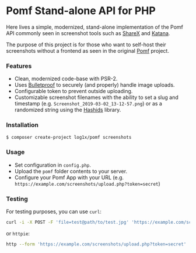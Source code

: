 # Pomf Stand-alone API for PHP

Here lives a simple, modernized, stand-alone implementation of the Pomf API commonly seen in screenshot tools such as [ShareX](https://github.com/ShareX/ShareX) and [Katana](https://github.com/bluegill/katana).

The purpose of this project is for those who want to self-host their screenshots without a frontend as seen in the original [Pomf](https://github.com/pomf/pomf-php) project.

### Features

- Clean, modernized code-base with PSR-2.
- Uses [Bulletproof](https://github.com/samayo/bulletproof) to securely (and properly) handle image uploads.
- Configurable token to prevent outside uploading.
- Customizable screenshot filenames with the ability to set a slug and timestamp (e.g. `Screenshot_2019-03-02_13-12-57.png`) or as a randomized string using the [Hashids](https://github.com/ivanakimov/hashids.php) library.

### Installation

```bash
$ composer create-project log1x/pomf screenshots
```

### Usage

- Set configuration in `config.php`.
- Upload the `pomf` folder contents to your server.
- Configure your Pomf App with your URL  (e.g. `https://example.com/screenshots/upload.php?token=secret`)

### Testing

For testing purposes, you can use `curl`:

```bash
curl -i -X POST -F 'file=test@path/to/test.jpg' 'https://example.com/screenshots/upload.php?token=secret'
```

or `httpie`:

```bash
http --form 'https://example.com/screenshots/upload.php?token=secret' 'test@path/to/test.jpg'
```
